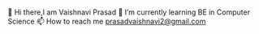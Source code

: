 ###
<!--
**Vaishnaviprasad2607/Vaishnaviprasad2607** is a ✨ _special_ ✨ repository because its `README.md` (this file) appears on your GitHub profile.

Here are some ideas to get you started:
-->
 👋 Hi there,I am Vaishnavi Prasad
 🌱 I’m currently learning BE in Computer Science
 📫 How to reach me prasadvaishnavi2@gmail.com



